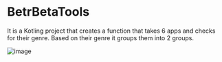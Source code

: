 # BetrBetaTools
It is a Kotling project that creates a function that takes 6 apps and checks for their genre. Based on their genre it groups them into 2 groups.

![image](https://github.com/bengisusaahin/BetrBetaTools/assets/74653216/80fed682-1e43-4d29-a812-384b5f2b132c)
